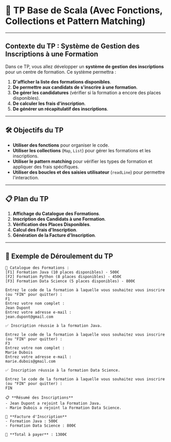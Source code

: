 # **🎯 TP Base de Scala (Avec Fonctions, Collections et Pattern Matching)**

---

## **Contexte du TP : Système de Gestion des Inscriptions à une Formation**

Dans ce TP, vous allez développer un **système de gestion des inscriptions** pour un centre de formation. Ce système permettra :
1. **D'afficher la liste des formations disponibles**.
2. **De permettre aux candidats de s'inscrire à une formation**.
3. **De gérer les candidatures** (vérifier si la formation a encore des places disponibles).
4. **De calculer les frais d'inscription**.
5. **De générer un récapitulatif des inscriptions**.

---

## **🛠️ Objectifs du TP**
- **Utiliser des fonctions** pour organiser le code.
- **Utiliser les collections** (`Map`, `List`) pour gérer les formations et les inscriptions.
- **Utiliser le pattern matching** pour vérifier les types de formation et appliquer des frais spécifiques.
- **Utiliser des boucles et des saisies utilisateur** (`readLine`) pour permettre l'interaction.

---

## **📋 Plan du TP**

1. **Affichage du Catalogue des Formations**.
2. **Inscription des Candidats à une Formation**.
3. **Vérification des Places Disponibles**.
4. **Calcul des Frais d'Inscription**.
5. **Génération de la Facture d'Inscription**.

---

## **🎉 Exemple de Déroulement du TP**

```
📜 Catalogue des Formations :
[F1] Formation Java (10 places disponibles) - 500€
[F2] Formation Python (8 places disponibles) - 450€
[F3] Formation Data Science (5 places disponibles) - 800€

Entrez le code de la formation à laquelle vous souhaitez vous inscrire (ou "FIN" pour quitter) :
F1
Entrez votre nom complet :
Jean Dupont
Entrez votre adresse e-mail :
jean.dupont@gmail.com

✅ Inscription réussie à la formation Java.

Entrez le code de la formation à laquelle vous souhaitez vous inscrire (ou "FIN" pour quitter) :
F3
Entrez votre nom complet :
Marie Dubois
Entrez votre adresse e-mail :
marie.dubois@gmail.com

✅ Inscription réussie à la formation Data Science.

Entrez le code de la formation à laquelle vous souhaitez vous inscrire (ou "FIN" pour quitter) :
FIN

📋 **Résumé des Inscriptions**
- Jean Dupont a rejoint la Formation Java.
- Marie Dubois a rejoint la Formation Data Science.

📄 **Facture d'Inscription**
- Formation Java : 500€
- Formation Data Science : 800€

💸 **Total à payer** : 1300€
```

